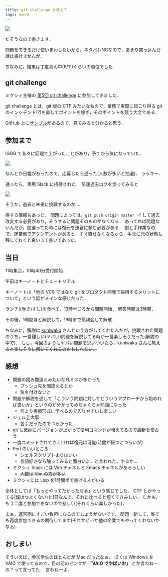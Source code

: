 ```yaml
---
title: git challenge を終えて
tags: event
---
```


![](/assets/after-the-git-challenge/until_write_blog.jpg)

だそうなので書きます．

問題をできるだけ使いまわしたいから，ネタバレNGなので，あまり突っ込んだ話は書けませんが．

ちなみに，結果は丁度真ん中(6/11)ぐらいの順位でした．

## git challenge

ミクシィ主催の [第5回 git challenge](https://mixi-recruit.snar.jp/jobboard/detail.aspx) に参加してきました．

git challenge とは，git 版の CTF みたいなもので，業務で実際に起こり得る git のインシデント(?)を直してポイントを稼ぎ，そのポイントを競う大会である．

GitHub 上に[サンプル](https://github.com/mixi-git-challenge)があるので，見てみると分かると思う．

## 参加まで

IGGG で昔々に話題で上がったことがあり，予てから気になっていた．

![](/assets/after-the-git-challenge/git_power.jpg)

なんとか日程があったので，応募したら通った(人数が多いと抽選)．
ラッキー．

通ったら，専用 Slack に招待された．
早速過去ログを漁ってみると

![](/assets/after-the-git-challenge/fun_log.jpg)

そうか，過去と未来に挑戦するのか....

得する情報もあった．
問題によっては，`git push origin master -f` して過去改変する必要があり，そうすると問題そのものがなくなる．
あってれば問題ないんだが，間違ってた時には復元を運営に頼む必要がある．
割と手作業なので，運営側でアクシデントがあると，すぐ直せなくなるから，手元に元の状態も残しておくと良いって書いてあった．

## 当日

11時集合，10時40分受付開始．

午前はキーノートとチュートリアル

キーノートは「他の VCS ではなく git をプロダクト開発で採用するメリットについて」という話がメインな感じだった．

ランチ((巻き)すし)を食べて，13時半ごろから問題開始．
解答時間は3時間．

その後，1時間ほど解説して，19時まで懇親会して解散．

ちなみに，解説は [kuniwaku](https://github.com/Kuniwak) さんという方がしてくれたんだが，挑戦された問題のうち，一番難しい(ヤバい)問題を解説してる時が一番楽しそうだった(解説の中で)．
~~もし，今回のよりもヤバい問題を思いついたら，kuniwaku さんに教えると楽しそうに解いてくれるのかもしれない．~~

## 感想

- 問題の読み間違えみたいな凡ミスが多かった
    - プッシュ先を間違えるとか
    - 気を付けないと
- 問題や解説を通して「こういう問題に対してどういうアプローチから始めれば良いか」というのが分かってめちゃくちゃ勉強になった
    - 何より実戦形式に学べるので入りやすいし楽しい
- シェル芸大事
    - 苦手だったのでつらかった
- git も微妙にバージョンが上がって便利コマンドが増えてるので最新を使おう
- 一度コミットされてさえいれば復元は可能(時間が経つとつらいが)
- Perl のいいところ
    - シェルスクリプトよりはいい
    - 言語好きなら触ってみると面白いよ，と言われた，やるか...
- ミクシィ Slack には Vim チャネルと Emacs チャネルがあるらしい
    - ~~人数は Vim の方が多い~~
- ミクシィには Lisp を1時間半で書ける人がいる

全体としては「もっとやってたかったなぁ」という感じでした．
CTF とかやってる(僕はつよくない)と1日なんで、それに比べると短くてさみしい．
しかも，もう二度と参加できないので悲しい(それぐらい楽しかった)．

まぁ，運営側にすごい負担になるのでしょうがないです．
問題一新して，誰でも再度参加できるの期待してます(それかどっか他の企業でもやってくれないかなぁ)．

## おしまい

そういえば，参加学生のほとんどが Mac だったなぁ．
ぼくは Windows を VAIO で使ってるので，目の前のピンクが **「VAIO でやばいお」** とか言わねーの？って言ってた．
言わねーよ．
